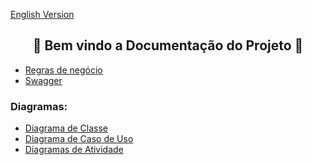 <a href="https://github.com/Squad-Back-End/reprography-nodejs/blob/master/docs/README-en.md">English Version</a>

<h2 align="center">📄 Bem vindo a Documentação do Projeto 📄 </br></h2>



  * [Regras de negócio](https://github.com/Luccazx12/reprography-nodejs/blob/main/docs/business_rules/README.md)
  * [Swagger](https://github.com/Squad-Back-End/reprography-nodejs/blob/master/docs/swagger/README.md)

### Diagramas: 

 * [Diagrama de Classe](https://github.com/Squad-Back-End/reprography-nodejs/blob/master/docs/diagrams/diagramas_de_classe/Diagramas%20de%20Classe%20%20Back-End%20V1.png)
 * [Diagrama de Caso de Uso](https://github.com/Squad-Back-End/reprography-nodejs/blob/master/docs/diagrams/diagramas_casos_de_uso/Diagrama_de_Caso_de_Uso.png)
 * [Diagramas de Atividade](https://github.com/Squad-Back-End/reprography-nodejs/tree/master/docs/diagrams/diagramas_de_atividade)


